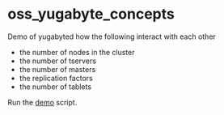 # oss_yugabyte_concepts

Demo of yugabyted  how the following interact with each other
 - the number of nodes in the cluster
 - the number of tservers
 - the number of masters
 - the replication factors
 - the number of tablets
 
 Run the [demo](./demo_oss_concepts.sh) script.
                  
